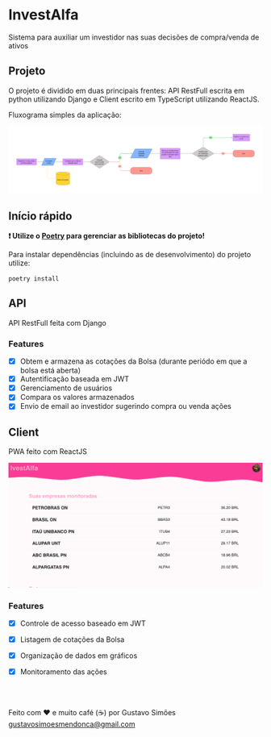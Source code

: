 # InvestAlfa

Sistema para auxiliar um investidor nas suas decisões de compra/venda de ativos

## Projeto

O projeto é dividido em duas principais frentes: API RestFull escrita em python utilizando Django e Client escrito em TypeScript utilizando ReactJS.

Fluxograma simples da aplicação:

![Fluxograma da aplicação](assets/fluxograma.png)

## Início rápido

**❗️ Utilize o [Poetry](https://python-poetry.org/) para gerenciar as bibliotecas do projeto!**

Para instalar dependências (incluindo as de desenvolvimento) do projeto utilize:

```
poetry install
```

## API

API RestFull feita com Django

### Features

- [x] Obtem e armazena as cotações da Bolsa (durante periódo em que a bolsa está aberta)
- [x] Autentificação baseada em JWT
- [x] Gerenciamento de usuários
- [x] Compara os valores armazenados
- [x] Envio de email ao investidor sugerindo compra ou venda ações

## Client

PWA feito com ReactJS

![Captura de tela da aplicação](assets/client.png)

### Features

- [x] Controle de acesso baseado em JWT
- [x] Listagem de cotações da Bolsa
- [x] Organização de dados em gráficos
- [x] Monitoramento das ações


</br>
</br>
</hr>

Feito com ❤️ e muito café (☕) por Gustavo Simões <gustavosimoesmendonca@gmail.com>